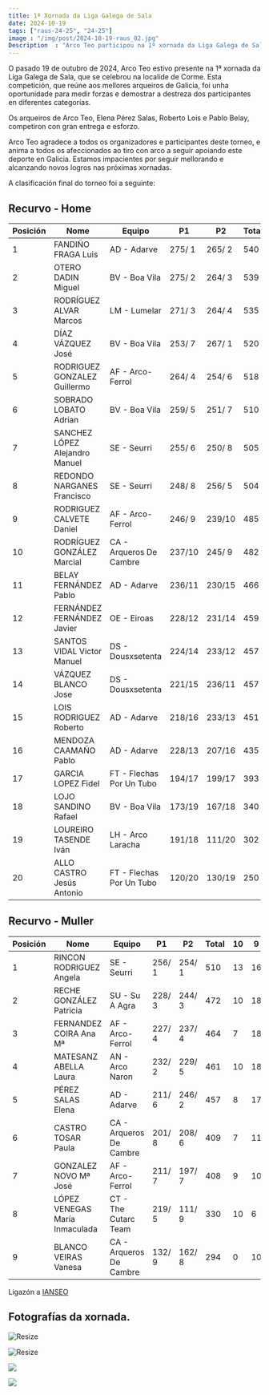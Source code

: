 ```yaml
---
title: 1ª Xornada da Liga Galega de Sala
date: 2024-10-19
tags: ["raus-24-25", "24-25"]
image : "/img/post/2024-10-19-raus_02.jpg"
Description  : "Arco Teo participou na 1ª xornada da Liga Galega de Sala o 19 de outubro de 2024. Os nosos arqueiros destacaron con gran entrega e competitividade. "
---
```

O pasado 19 de outubro de 2024, Arco Teo estivo presente na 1ª xornada da Liga Galega de Sala, que se celebrou  na localide de Corme. Esta competición, que reúne aos mellores arqueiros de Galicia, foi unha oportunidade para medir forzas e demostrar a destreza dos participantes en diferentes categorías.

Os arqueiros de Arco Teo, Elena Pérez Salas, Roberto Lois e Pablo Belay, competiron con gran entrega e esforzo. 


Arco Teo agradece a todos os organizadores e participantes deste torneo, e anima a todos os afeccionados ao tiro con arco a seguir apoiando este deporte en Galicia. Estamos impacientes por seguir mellorando e alcanzando novos logros nas próximas xornadas.

A clasificación final do torneo foi a seguinte:

## Recurvo - Home
| Posición| Nome                                 | Equipo                     | P1      | P2      | Total | 10 | 9        |
|---------|--------------------------------------|---------------------------|---------|---------|-------|--------|-------|
| 1       | FANDIÑO FRAGA Luis                  | AD - Adarve               | 275/ 1  | 265/ 2  | 540   | 18     | 28    |
| 2       | OTERO DADIN Miguel                  | BV - Boa Vila             | 275/ 2  | 264/ 3  | 539   | 21     | 28    |
| 3       | RODRÍGUEZ ALVAR Marcos              | LM - Lumelar              | 271/ 3  | 264/ 4  | 535   | 20     | 23    |
| 4       | DÍAZ VÁZQUEZ José                   | BV - Boa Vila             | 253/ 7  | 267/ 1  | 520   | 15     | 20    |
| 5       | RODRIGUEZ GONZALEZ Guillermo        | AF - Arco-Ferrol         | 264/ 4  | 254/ 6  | 518   | 17     | 19    |
| 6       | SOBRADO LOBATO Adrian                | BV - Boa Vila             | 259/ 5  | 251/ 7  | 510   | 13     | 23    |
| 7       | SANCHEZ LÓPEZ Alejandro Manuel       | SE - Seurri              | 255/ 6  | 250/ 8  | 505   | 16     | 15    |
| 8       | REDONDO NARGANES Francisco           | SE - Seurri              | 248/ 8  | 256/ 5  | 504   | 15     | 11    |
| 9       | RODRIGUEZ CALVETE Daniel            | AF - Arco-Ferrol         | 246/ 9  | 239/10  | 485   | 12     | 17    |
| 10      | RODRÍGUEZ GONZÁLEZ Marcial          | CA - Arqueros De Cambre   | 237/10  | 245/ 9  | 482   | 7      | 20    |
| 11      | BELAY FERNÁNDEZ Pablo               | AD - Adarve               | 236/11  | 230/15  | 466   | 10     | 17    |
| 12      | FERNÁNDEZ FERNÁNDEZ Javier          | OE - Eiroas               | 228/12  | 231/14  | 459   | 8      | 20    |
| 13      | SANTOS VIDAL Victor Manuel           | DS - Dousxsetenta        | 224/14  | 233/12  | 457   | 7      | 18    |
| 14      | VÁZQUEZ BLANCO Jose                  | DS - Dousxsetenta        | 221/15  | 236/11  | 457   | 6      | 20    |
| 15      | LOIS RODRIGUEZ Roberto               | AD - Adarve               | 218/16  | 233/13  | 451   | 7      | 17    |
| 16      | MENDOZA CAAMAÑO Pablo                | AD - Adarve               | 228/13  | 207/16  | 435   | 4      | 14    |
| 17      | GARCIA LOPEZ Fidel                   | FT - Flechas Por Un Tubo  | 194/17  | 199/17  | 393   | 2      | 12    |
| 18      | LOJO SANDINO Rafael                  | BV - Boa Vila             | 173/19  | 167/18  | 340   | 5      | 10    |
| 19      | LOUREIRO TASENDE Iván               | LH - Arco Laracha        | 191/18  | 111/20  | 302   | 1      | 9     |
| 20      | ALLO CASTRO Jesús Antonio            | FT - Flechas Por Un Tubo  | 120/20  | 130/19  | 250   | 1      | 6     |


## Recurvo - Muller

| Posición | Nome                                | Equipo                     | P1      | P2      | Total | 10 | 9 |
|---------|-------------------------------------|---------------------------|---------|---------|-------|--------|-------|
| 1       | RINCON RODRIGUEZ Angela            | SE - Seurri               | 256/ 1  | 254/ 1  | 510   | 13     | 16    |
| 2       | RECHE GONZÁLEZ Patricia             | SU - Su A Agra            | 228/ 3  | 244/ 3  | 472   | 10     | 18    |
| 3       | FERNANDEZ COIRA Ana Mª             | AF - Arco-Ferrol         | 227/ 4  | 237/ 4  | 464   | 7      | 18    |
| 4       | MATESANZ ABELLA Laura               | AN - Arco Naron           | 232/ 2  | 229/ 5  | 461   | 10     | 18    |
| 5       | PÉREZ SALAS Elena                   | AD - Adarve               | 211/ 6  | 246/ 2  | 457   | 8      | 17    |
| 6       | CASTRO TOSAR Paula                  | CA - Arqueros De Cambre   | 201/ 8  | 208/ 6  | 409   | 7      | 11    |
| 7       | GONZALEZ NOVO Mª José              | AF - Arco-Ferrol         | 211/ 7  | 197/ 7  | 408   | 9      | 10    |
| 8       | LÓPEZ VENEGAS María Inmaculada      | CT - The Cutarc Team      | 219/ 5  | 111/ 9  | 330   | 10     | 6     |
| 9       | BLANCO VEIRAS Vanesa                | CA - Arqueros De Cambre   | 132/ 9  | 162/ 8  | 294   | 0      | 10    |



Ligazón a [IANSEO](https://www.ianseo.net/Details.php?toId=19848)

## Fotografías da xornada.

![Resize](../2024-10-19-raus/01.jpg?height=180)

![Resize](../2024-10-19-raus/02.jpg?height=180)

![](../2024-10-19-raus/05.jpg?height=180)

![](../2024-10-19-raus/08.jpg?height=180)
